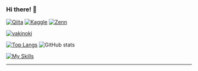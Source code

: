 ### Hi there! 👋

[![Qiita](https://img.shields.io/badge/Qiita-Link%20to%20Qiita-brightgreen?logo=qiita)](https://qiita.com/naoya_ok)
[![Kaggle](https://img.shields.io/badge/Kaggle-blue?logo=kaggle)](https://www.kaggle.com/yakinoki/code)
[![Zenn](https://img.shields.io/badge/Zenn-red?logo=Zenn)](https://zenn.dev/zaruta)

<p align="left">
  <a href="https://github.com/yakinoki/yakinoki/">
    <img src="https://komarev.com/ghpvc/?username=yakinoki" alt="yakinoki" />
  </a>
</p>


<!--
**yakinoki/yakinoki** is a ✨ _special_ ✨ repository because its `README.md` (this file) appears on your GitHub profile.

Here are some ideas to get you started:

- 🔭 I’m currently working on ...
- 🌱 I’m currently learning ...
- 👯 I’m looking to collaborate on ...
- 🤔 I’m looking for help with ...
- 💬 Ask me about ...
- 📫 How to reach me: ...
- 😄 Pronouns: ...
- ⚡ Fun fact: ...
-->


[![Top Langs](https://github-readme-stats.vercel.app/api/top-langs/?username=yakinoki&layout=compact&theme=onedark)](https://github-readme-stats.vercel.app/api?username=yakinoki)
![GitHub stats](https://github-readme-stats.vercel.app/api?username=yakinoki&theme=gruvbox_light&show_icons=true)




[![My Skills](https://skillicons.dev/icons?i=aws,azure,react,python,ts,github&theme=light)](https://skillicons.dev)

---

